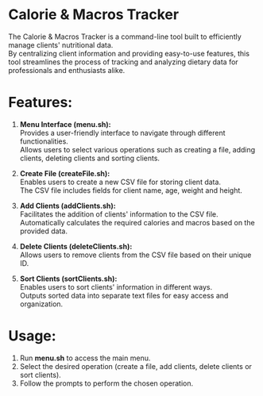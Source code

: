 # Calorie & Macros Tracker
The Calorie & Macros Tracker is a command-line tool built to efficiently manage clients' nutritional data.<br>
By centralizing client information and providing easy-to-use features, this tool streamlines the process of tracking and analyzing dietary data for professionals and enthusiasts alike.

# Features:
1. <b>Menu Interface (menu.sh):</b><br>
Provides a user-friendly interface to navigate through different functionalities.<br>
Allows users to select various operations such as creating a file, adding clients, deleting clients and sorting clients.

2. <b>Create File (createFile.sh):</b><br>
Enables users to create a new CSV file for storing client data.<br>
The CSV file includes fields for client name, age, weight and height.

3. <b>Add Clients (addClients.sh):</b><br>
Facilitates the addition of clients' information to the CSV file.<br>
Automatically calculates the required calories and macros based on the provided data.

4. <b>Delete Clients (deleteClients.sh):</b><br>
Allows users to remove clients from the CSV file based on their unique ID.

5. <b>Sort Clients (sortClients.sh):</b><br>
Enables users to sort clients' information in different ways.<br>
Outputs sorted data into separate text files for easy access and organization.

# Usage:
1. Run <b>menu.sh</b> to access the main menu.
2. Select the desired operation (create a file, add clients, delete clients or sort clients).
3. Follow the prompts to perform the chosen operation.
